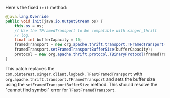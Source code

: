 Here's the fixed `init` method:

```java
@java.lang.Override
public void init(java.io.OutputStream os) {
    this.os = os;
    // Use the TFramedTransport to be compatible with singer_thrift
    // log.
    final int bufferCapacity = 10;
    framedTransport = new org.apache.thrift.transport.TFramedTransport(new org.apache.thrift.transport.TIOStreamTransport(os));
    framedTransport.setFramedTransportBufferSize(bufferCapacity);
    protocol = new org.apache.thrift.protocol.TBinaryProtocol(framedTransport);
}
```

This patch replaces the `com.pinterest.singer.client.logback.TFastFramedTransport` with `org.apache.thrift.transport.TFramedTransport` and sets the buffer size using the `setFramedTransportBufferSize` method. This should resolve the "cannot find symbol" error for `TFastFramedTransport`.